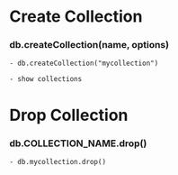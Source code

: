 # Create Collection
### db.createCollection(name, options)
    - db.createCollection("mycollection")

    - show collections

# Drop Collection
### db.COLLECTION_NAME.drop()
    - db.mycollection.drop()